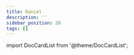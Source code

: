 ```yaml
---
title: Daniel
description: ''
sidebar_position: 20
tags: []
---
```


import DocCardList from '@theme/DocCardList';

<DocCardList />
